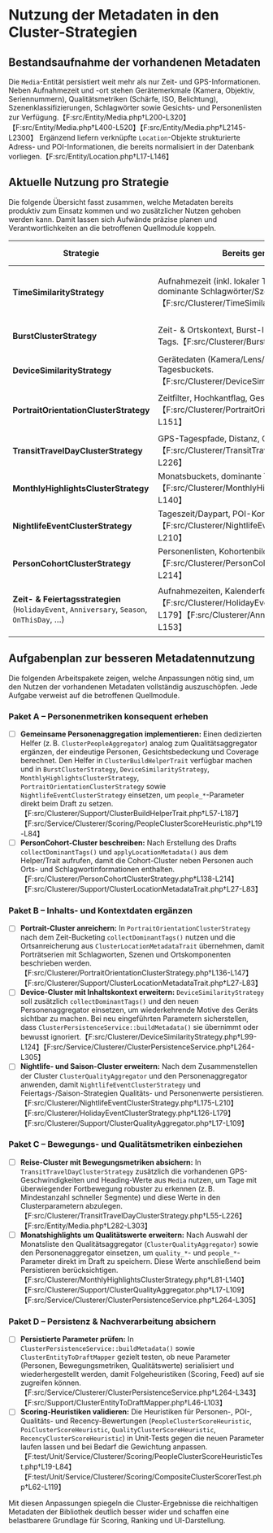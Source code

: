 # Nutzung der Metadaten in den Cluster-Strategien

## Bestandsaufnahme der vorhandenen Metadaten
Die `Media`-Entität persistiert weit mehr als nur Zeit- und GPS-Informationen. Neben Aufnahmezeit und -ort stehen Gerätemerkmale (Kamera, Objektiv, Seriennummern), Qualitätsmetriken (Schärfe, ISO, Belichtung), Szenenklassifizierungen, Schlagwörter sowie Gesichts- und Personenlisten zur Verfügung.【F:src/Entity/Media.php†L200-L320】【F:src/Entity/Media.php†L400-L520】【F:src/Entity/Media.php†L2145-L2300】 Ergänzend liefern verknüpfte `Location`-Objekte strukturierte Adress- und POI-Informationen, die bereits normalisiert in der Datenbank vorliegen.【F:src/Entity/Location.php†L17-L146】

## Aktuelle Nutzung pro Strategie

Die folgende Übersicht fasst zusammen, welche Metadaten bereits produktiv zum Einsatz kommen und wo zusätzlicher Nutzen gehoben werden kann. Damit lassen sich Aufwände präzise planen und Verantwortlichkeiten an die betroffenen Quellmodule koppeln.

| Strategie | Bereits genutzte Metadaten | Potenzial / fehlende Nutzung |
| --- | --- | --- |
| **TimeSimilarityStrategy** | Aufnahmezeit (inkl. lokaler Tagesgrenzen), Ortslabels, dominante Schlagwörter/Szenentags.【F:src/Clusterer/TimeSimilarityStrategy.php†L55-L126】 | Personen- und Qualitätsmetriken fehlen, obwohl sie für Serienevents hilfreich wären. |
| **BurstClusterStrategy** | Zeit- & Ortskontext, Burst-IDs/-Repräsentanten, dominante Tags.【F:src/Clusterer/BurstClusterStrategy.php†L69-L165】 | Kein aggregierter Personenüberblick trotz Serienfokus. |
| **DeviceSimilarityStrategy** | Gerätedaten (Kamera/Lens/Owner), Content-Klassifizierung, Tagesbuckets.【F:src/Clusterer/DeviceSimilarityStrategy.php†L60-L232】 | Tags, Personen- und Qualitätswerte werden ignoriert. |
| **PortraitOrientationClusterStrategy** | Zeitfilter, Hochkantflag, Gesichtsanwesenheit.【F:src/Clusterer/PortraitOrientationClusterStrategy.php†L58-L151】 | Orts- und Tag-Anreicherungen fehlen, wodurch Cluster schlecht beschreibbar sind. |
| **TransitTravelDayClusterStrategy** | GPS-Tagespfade, Distanz, Ortslabel, Away-Metriken.【F:src/Clusterer/TransitTravelDayClusterStrategy.php†L31-L226】 | Geschwindigkeit/Heading aus `Media` wird nicht zur Absicherung genutzt. |
| **MonthlyHighlightsClusterStrategy** | Monatsbuckets, dominante Tags, Ortscluster.【F:src/Clusterer/MonthlyHighlightsClusterStrategy.php†L42-L140】 | Geräte-, Personen- und Qualitätsaggregation fehlt. |
| **NightlifeEventClusterStrategy** | Tageszeit/Daypart, POI-Kontext, Tags, Ortslabel.【F:src/Clusterer/NightlifeEventClusterStrategy.php†L33-L210】 | Keine aggregierten Personen- oder Qualitätsmetriken. |
| **PersonCohortClusterStrategy** | Personenlisten, Kohortenbildung nach Signaturen.【F:src/Clusterer/PersonCohortClusterStrategy.php†L35-L214】 | Es fehlen Orts- und Tagzusammenfassungen für UI/Scoring. |
| **Zeit- & Feiertagsstrategien** (`HolidayEvent`, `Anniversary`, `Season`, `OnThisDay`, …) | Aufnahmezeiten, Kalenderfeatures, Orts- und POI-Daten.【F:src/Clusterer/HolidayEventClusterStrategy.php†L33-L179】【F:src/Clusterer/AnniversaryClusterStrategy.php†L29-L153】 | Qualitäts- und Personenmetriken werden nicht erhoben, obwohl sie für Ranking & Feed hilfreich wären. |

## Aufgabenplan zur besseren Metadatennutzung

Die folgenden Arbeitspakete zeigen, welche Anpassungen nötig sind, um den Nutzen der vorhandenen Metadaten vollständig auszuschöpfen. Jede Aufgabe verweist auf die betroffenen Quellmodule.

### Paket A – Personenmetriken konsequent erheben
- [ ] **Gemeinsame Personenaggregation implementieren:** Einen dedizierten Helfer (z. B. `ClusterPeopleAggregator`) analog zum Qualitätsaggregator ergänzen, der eindeutige Personen, Gesichtsbedeckung und Coverage berechnet. Den Helfer in `ClusterBuildHelperTrait` verfügbar machen und in `BurstClusterStrategy`, `DeviceSimilarityStrategy`, `MonthlyHighlightsClusterStrategy`, `PortraitOrientationClusterStrategy` sowie `NightlifeEventClusterStrategy` einsetzen, um `people_*`-Parameter direkt beim Draft zu setzen.【F:src/Clusterer/Support/ClusterBuildHelperTrait.php†L57-L187】【F:src/Service/Clusterer/Scoring/PeopleClusterScoreHeuristic.php†L19-L84】
- [ ] **PersonCohort-Cluster beschreiben:** Nach Erstellung des Drafts `collectDominantTags()` und `applyLocationMetadata()` aus dem Helper/Trait aufrufen, damit die Cohort-Cluster neben Personen auch Orts- und Schlagwortinformationen enthalten.【F:src/Clusterer/PersonCohortClusterStrategy.php†L138-L214】【F:src/Clusterer/Support/ClusterLocationMetadataTrait.php†L27-L83】

### Paket B – Inhalts- und Kontextdaten ergänzen
- [ ] **Portrait-Cluster anreichern:** In `PortraitOrientationClusterStrategy` nach dem Zeit-Bucketing `collectDominantTags()` nutzen und die Ortsanreicherung aus `ClusterLocationMetadataTrait` übernehmen, damit Porträtserien mit Schlagworten, Szenen und Ortskomponenten beschrieben werden.【F:src/Clusterer/PortraitOrientationClusterStrategy.php†L136-L147】【F:src/Clusterer/Support/ClusterLocationMetadataTrait.php†L27-L83】
- [ ] **Device-Cluster mit Inhaltskontext erweitern:** `DeviceSimilarityStrategy` soll zusätzlich `collectDominantTags()` und den neuen Personenaggregator einsetzen, um wiederkehrende Motive des Geräts sichtbar zu machen. Bei neu eingeführten Parametern sicherstellen, dass `ClusterPersistenceService::buildMetadata()` sie übernimmt oder bewusst ignoriert.【F:src/Clusterer/DeviceSimilarityStrategy.php†L99-L124】【F:src/Service/Clusterer/ClusterPersistenceService.php†L264-L305】
- [ ] **Nightlife- und Saison-Cluster erweitern:** Nach dem Zusammenstellen der Cluster `ClusterQualityAggregator` und den Personenaggregator anwenden, damit `NightlifeEventClusterStrategy` und Feiertags-/Saison-Strategien Qualitäts- und Personenwerte persistieren.【F:src/Clusterer/NightlifeEventClusterStrategy.php†L175-L210】【F:src/Clusterer/HolidayEventClusterStrategy.php†L126-L179】【F:src/Clusterer/Support/ClusterQualityAggregator.php†L17-L109】

### Paket C – Bewegungs- und Qualitätsmetriken einbeziehen
- [ ] **Reise-Cluster mit Bewegungsmetriken absichern:** In `TransitTravelDayClusterStrategy` zusätzlich die vorhandenen GPS-Geschwindigkeiten und Heading-Werte aus `Media` nutzen, um Tage mit überwiegender Fortbewegung robuster zu erkennen (z. B. Mindestanzahl schneller Segmente) und diese Werte in den Clusterparametern abzulegen.【F:src/Clusterer/TransitTravelDayClusterStrategy.php†L55-L226】【F:src/Entity/Media.php†L282-L303】
- [ ] **Monatshighlights um Qualitätswerte erweitern:** Nach Auswahl der Monatsliste den Qualitätsaggregator (`ClusterQualityAggregator`) sowie den Personenaggregator einsetzen, um `quality_*`- und `people_*`-Parameter direkt im Draft zu speichern. Diese Werte anschließend beim Persistieren berücksichtigen.【F:src/Clusterer/MonthlyHighlightsClusterStrategy.php†L81-L140】【F:src/Clusterer/Support/ClusterQualityAggregator.php†L17-L109】【F:src/Service/Clusterer/ClusterPersistenceService.php†L264-L305】

### Paket D – Persistenz & Nachverarbeitung absichern
- [ ] **Persistierte Parameter prüfen:** In `ClusterPersistenceService::buildMetadata()` sowie `ClusterEntityToDraftMapper` gezielt testen, ob neue Parameter (Personen, Bewegungsmetriken, Qualitätswerte) serialisiert und wiederhergestellt werden, damit Folgeheuristiken (Scoring, Feed) auf sie zugreifen können.【F:src/Service/Clusterer/ClusterPersistenceService.php†L264-L343】【F:src/Support/ClusterEntityToDraftMapper.php†L46-L103】
- [ ] **Scoring-Heuristiken validieren:** Die Heuristiken für Personen-, POI-, Qualitäts- und Recency-Bewertungen (`PeopleClusterScoreHeuristic`, `PoiClusterScoreHeuristic`, `QualityClusterScoreHeuristic`, `RecencyClusterScoreHeuristic`) in Unit-Tests gegen die neuen Parameter laufen lassen und bei Bedarf die Gewichtung anpassen.【F:test/Unit/Service/Clusterer/Scoring/PeopleClusterScoreHeuristicTest.php†L19-L84】【F:test/Unit/Service/Clusterer/Scoring/CompositeClusterScorerTest.php†L62-L119】

Mit diesen Anpassungen spiegeln die Cluster-Ergebnisse die reichhaltigen Metadaten der Bibliothek deutlich besser wider und schaffen eine belastbarere Grundlage für Scoring, Ranking und UI-Darstellung.

